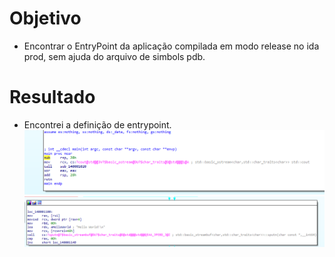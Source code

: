 # Objetivo

- Encontrar o EntryPoint da aplicação compilada em modo release no ida prod, sem ajuda do arquivo de simbols pdb.

# Resultado

- Encontrei a definição de entrypoint.
  ![image info](./mainfunc1.png)
  ![image info](./mainfunc2.png)
